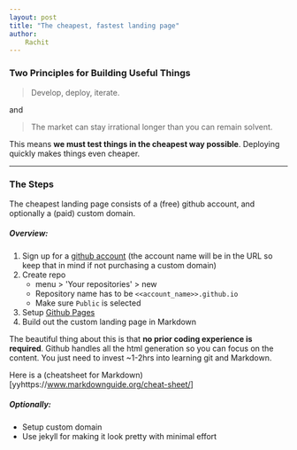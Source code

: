 ```yaml
---
layout: post
title: "The cheapest, fastest landing page"
author: 
    Rachit 
---
```


### Two Principles for Building Useful Things
> Develop, deploy, iterate. 

and 

> The market can stay irrational longer than you can remain solvent. 


This means **we must test things in the cheapest way possible**. Deploying quickly makes things even cheaper. 

---

### The Steps

The cheapest landing page consists of a (free) github account, and optionally a (paid) custom domain.

##### Overview: 

1. Sign up for a [github account](https://github.com/signup/) (the account name will be in the URL so keep that in mind if not purchasing a custom domain)
2. Create repo 
    - menu > 'Your repositories' > new
    - Repository name has to be `<<account_name>>.github.io`
    - Make sure `Public` is selected 
3. Setup [Github Pages](https://docs.github.com/en/pages/getting-started-with-github-pages/creating-a-github-pages-site#creating-your-site) 
4. Build out the custom landing page in Markdown 

The beautiful thing about this is that **no prior coding experience is required**. Github handles all the html generation so you can focus on the content. You just need to invest ~1-2hrs into learning git and Markdown. 

Here is a (cheatsheet for Markdown)[yyhttps://www.markdownguide.org/cheat-sheet/]

##### Optionally:

- Setup custom domain 
- Use jekyll for making it look pretty with minimal effort 